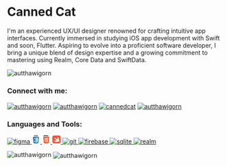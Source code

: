 <h1 align="left">Canned Cat</h1>
<body align="left">I'm an experienced UX/UI designer renowned for crafting intuitive app interfaces. Currently immersed in studying iOS app development with Swift and soon, Flutter. Aspiring to evolve into a proficient software developer, I bring a unique blend of design expertise and a growing commitment to mastering using Realm, Core Data and SwiftData.</body>

<p align="left"> <img src="https://komarev.com/ghpvc/?username=autthawigorn&label=Profile%20views&color=0e75b6&style=flat" alt="autthawigorn" /> </p>

<h3 align="left">Connect with me:</h3>
<p align="left">
<a href="https://linkedin.com/in/autthawigorn" target="blank"><img align="center" src="https://raw.githubusercontent.com/rahuldkjain/github-profile-readme-generator/master/src/images/icons/Social/linked-in-alt.svg" alt="autthawigorn" height="15" width="20" /></a>
<a href="https://fb.com/autthawigorn" target="blank"><img align="center" src="https://raw.githubusercontent.com/rahuldkjain/github-profile-readme-generator/master/src/images/icons/Social/facebook.svg" alt="autthawigorn" height="15" width="20" /></a>
<a href="https://dribbble.com/cannedcat" target="blank"><img align="center" src="https://raw.githubusercontent.com/rahuldkjain/github-profile-readme-generator/master/src/images/icons/Social/dribbble.svg" alt="cannedcat" height="15" width="20" /></a>
<a href="https://www.behance.net/autthawigorn" target="blank"><img align="center" src="https://raw.githubusercontent.com/rahuldkjain/github-profile-readme-generator/master/src/images/icons/Social/behance.svg" alt="autthawigorn" height="15" width="20" /></a>
</p>

<h3 align="left">Languages and Tools:</h3>
<p align="left"> 
<a href="https://www.figma.com/" target="_blank" rel="noreferrer"> <img src="https://www.vectorlogo.zone/logos/figma/figma-icon.svg" alt="figma" width="20" height="20"/> </a>
<a href="https://www.w3schools.com/css/" target="_blank" rel="noreferrer"> <img src="https://raw.githubusercontent.com/devicons/devicon/master/icons/css3/css3-original-wordmark.svg" alt="css3" width="20" height="20"/> </a>
<a href="https://www.w3.org/html/" target="_blank" rel="noreferrer"> <img src="https://raw.githubusercontent.com/devicons/devicon/master/icons/html5/html5-original-wordmark.svg" alt="html5" width="20" height="20"/> </a> 
<a href="https://developer.apple.com/swift/" target="_blank" rel="noreferrer"> <img src="https://raw.githubusercontent.com/devicons/devicon/master/icons/swift/swift-original.svg" alt="swift" width="20" height="20"/> </a>
<a href="https://git-scm.com/" target="_blank" rel="noreferrer"> <img src="https://www.vectorlogo.zone/logos/git-scm/git-scm-icon.svg" alt="git" width="20" height="20"/> </a>
<a href="https://firebase.google.com/" target="_blank" rel="noreferrer"> <img src="https://www.vectorlogo.zone/logos/firebase/firebase-icon.svg" alt="firebase" width="20" height="20"/> </a> 
<a href="https://www.sqlite.org/" target="_blank" rel="noreferrer"> <img src="https://www.vectorlogo.zone/logos/sqlite/sqlite-icon.svg" alt="sqlite" width="20" height="20"/> </a>
<a href="https://realm.io/" target="_blank" rel="noreferrer"> <img src="https://raw.githubusercontent.com/bestofjs/bestofjs-webui/8665e8c267a0215f3159df28b33c365198101df5/public/logos/realm.svg" alt="realm" width="20" height="20"/> </a>
 </p>


<p><img align="left" src="https://github-readme-stats.vercel.app/api/top-langs?username=autthawigorn&show_icons=true&locale=en&layout=compact" alt="autthawigorn" /></p>

<p>&nbsp;<img align="center" src="https://github-readme-stats.vercel.app/api?username=autthawigorn&show_icons=true&locale=en" alt="autthawigorn" /></p>
